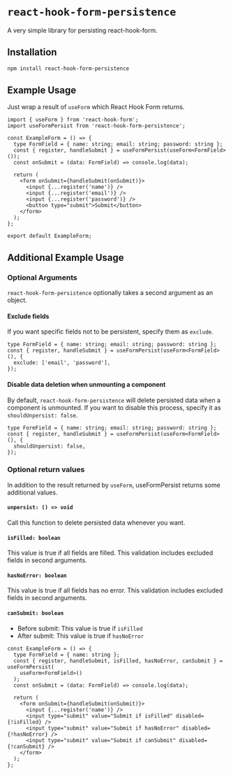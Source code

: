# `react-hook-form-persistence`

A very simple library for persisting react-hook-form.

## Installation

```sh
npm install react-hook-form-persistence
```

## Example Usage

Just wrap a result of `useForm` which React Hook Form returns.

```tsx
import { useForm } from 'react-hook-form';
import useFormPersist from 'react-hook-form-persistence';

const ExampleForm = () => {
  type FormField = { name: string; email: string; password: string };
  const { register, handleSubmit } = useFormPersist(useForm<FormField>());
  const onSubmit = (data: FormField) => console.log(data);

  return (
    <form onSubmit={handleSubmit(onSubmit)}>
      <input {...register('name')} />
      <input {...register('email')} />
      <input {...register('password')} />
      <button type="submit">Submit</button>
    </form>
  );
};

export default ExampleForm;
```

## Additional Example Usage

### Optional Arguments

`react-hook-form-persistence` optionally takes a second argument as an object.

#### Exclude fields

If you want specific fields not to be persistent, specify them as `exclude`.

```tsx
type FormField = { name: string; email: string; password: string };
const { register, handleSubmit } = useFormPersist(useForm<FormField>(), {
  exclude: ['email', 'password'],
});
```

#### Disable data deletion when unmounting a component

By default, `react-hook-form-persistence` will delete persisted data when a component is unmounted. If you want to disable this process, specify it as `shouldUnpersist: false`.

```tsx
type FormField = { name: string; email: string; password: string };
const { register, handleSubmit } = useFormPersist(useForm<FormField>(), {
  shouldUnpersist: false,
});
```

### Optional return values

In addition to the result returned by `useForm`, useFormPersist returns some additional values.

#### `unpersist: () => void`

Call this function to delete persisted data whenever you want.

#### `isFilled: boolean`

This value is true if all fields are filled. This validation includes excluded fields in second arguments.

#### `hasNoError: boolean`

This value is true if all fields has no error. This validation includes excluded fields in second arguments.

#### `canSubmit: boolean`

- Before submit: This value is true if `isFilled`
- After submit: This value is true if `hasNoError`

```tsx
const ExampleForm = () => {
  type FormField = { name: string };
  const { register, handleSubmit, isFilled, hasNoError, canSubmit } = useFormPersist(
    useForm<FormField>()
  );
  const onSubmit = (data: FormField) => console.log(data);

  return (
    <form onSubmit={handleSubmit(onSubmit)}>
      <input {...register('name')} />
      <input type="submit" value="Submit if isFilled" disabled={!isFilled} />
      <input type="submit" value="Submit if hasNoError" disabled={!hasNoError} />
      <input type="submit" value="Submit if canSubmit" disabled={!canSubmit} />
    </form>
  );
};
```
